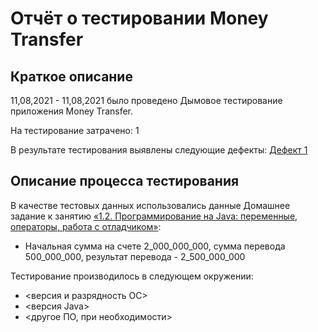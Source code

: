 # Отчёт о тестировании Money Transfer

## Краткое описание

11,08,2021 - 11,08,2021 было проведено Дымовое тестирование приложения Money Transfer.

На тестирование затрачено: 1

В результате тестирования выявлены следующие дефекты:
[Дефект 1](https://github.com/JaneGame/HomeWork2.1/issues/1)


## Описание процесса тестирования



В качестве тестовых данных использовались данные Домашнее задание к занятию [«1.2. Программирование на Java: переменные, операторы, работа с отладчиком»](https://github.com/netology-code/javaqa-homeworks/tree/master/programming):
* Начальная сумма на счете 2_000_000_000, сумма перевода 500_000_000, результат перевода - 2_500_000_000

Тестирование производилось в следующем окружении:
* <версия и разрядность ОС>
* <версия Java>
* <другое ПО, при необходимости>

